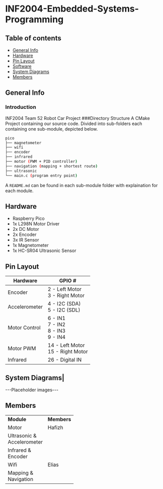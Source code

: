 # INF2004-Embedded-Systems-Programming

## Table of contents
* [General Info](#general-info)
* [Hardware](#hardware)
* [Pin Layout](#pin-layout)
* [Software](#software)
* [System Diagrams](#system-diagrams)
* [Members](#members)

## General Info
### Introduction
INF2004 Team 52 Robot Car Project
###Directory Structure
A CMake Project containing our source code. Divided into sub-folders each containing one sub-module, depicted below.
```bash
pico
├── magnetometer
├── wifi
├── encoder
├── infrared
├── motor (PWM + PID controller)
├── navigation (mapping + shortest route)
├── ultrasonic
└── main.c (program entry point)
```

A `README.md` can be found in each sub-module folder with explaination for each module. 

## Hardware
- Raspberry Pico
- 1x L298N Motor Driver
- 2x DC Motor
- 2x Encoder
- 3x IR Sensor
- 1x Magnetometer
- 1x HC-SR04 Ultrasonic Sensor

## Pin Layout
| Hardware | GPIO # |
|---|---|
| Encoder | 2 - Left Motor <br/> 3 - Right Motor |
| Accelerometer | 4 - I2C (SDA) <br/> 5 - I2C (SDL) |
| Motor Control | 6 - IN1 <br/> 7 - IN2 <br/> 8 - IN3 <br/> 9 - IN4|
| Motor PWM | 14 - Left Motor <br/> 15 - Right Motor |
| Infrared | 26 - Digital IN |

## System Diagrams|
---Placeholder images---

## Members

<table>
  <tr>
    <td><strong>Module</strong></td>
    <td><strong>Members</strong></td>
  </tr>
  <tr>
    <td>Motor</td>
    <td>
    Hafizh
    </td>
  </tr>
  <tr>
    <td>Ultrasonic &<br/>Accelerometer</td>
  </tr>
  <tr>
    <td>Infrared &<br/>Encoder</td>
  </tr>
  <tr>
    <td>Wifi</td>
    <td>
    Elias
    </td>
  </tr>
  <tr>
    <td>Mapping &<br/>Navigation</td>
  </tr>
</table>
